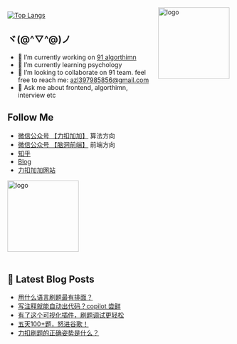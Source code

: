 <img src="https://github-readme-stats.vercel.app/api?username=azl397985856&show_icons=true" alt="logo" height="160" align="right" style="margin: 5px; margin-bottom: 20px;" />

[![Top Langs](https://github-readme-stats.vercel.app/api/top-langs/?username=azl397985856)](https://github.com/azl397985856/leetcode)

## ヾ(@^▽^@)ノ

- 🔭 I’m currently working on  [91 algorthimn](https://lucifer.ren/blog/2020/10/19/91-algo-2/)
- 🌱 I’m currently learning psychology
- 👯 I’m looking to collaborate on 91 team. feel free to reach me: azl397985856@gmail.com
- 💬 Ask me about frontend, algorthimn, interview etc

##  Follow Me

- [微信公众号 【力扣加加】](https://tva1.sinaimg.cn/large/007S8ZIlly1gfcuzagjalj30p00dwabs.jpg) 算法方向
- [微信公众号 【脑洞前端】](https://tva1.sinaimg.cn/large/007S8ZIlly1gfxro1x125j30oz0dw43s.jpg) 前端方向
- [知乎](https://www.zhihu.com/people/lu-xiao-13-70)
- [Blog](https://lucifer.ren/blog/)
- [力扣加加网站](http://leetcode-solution.cn/) 

<img src="https://github-profile-trophy.vercel.app/?username=azl397985856&theme=flat&column=7" alt="logo" height="160" align="center" style="margin: auto; margin-bottom: 20px;" />

## 📕 Latest Blog Posts

<!-- BLOG-POST-LIST:START -->
- [用什么语言刷题最有排面？](https://lucifer.ren/blog/2021/10/10/programming-idioms/)
- [写注释就能自动出代码？copilot 尝鲜](https://lucifer.ren/blog/2021/10/05/copilot/)
- [有了这个可视化插件，刷题调试更轻松](https://lucifer.ren/blog/2021/09/26/algo-vis/)
- [五天100+题，怒进谷歌！](https://lucifer.ren/blog/2021/09/24/91algo-interview-kongshi/)
- [力扣刷题的正确姿势是什么？](https://lucifer.ren/blog/2021/09/16/how-leetcode/)
<!-- BLOG-POST-LIST:END -->


